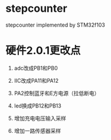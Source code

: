 # stepcounter

stepcounter implemented by STM32f103

# 硬件2.0.1更改点

1. adc改成PB1和PB0

2. IIC改成PA11和PA12

3. PA2控制蓝牙和E方电源（拉低断电）

4. led换成PB12和PB13

5. 增加充电电压输入采样

6. 增加一路传感器采样
